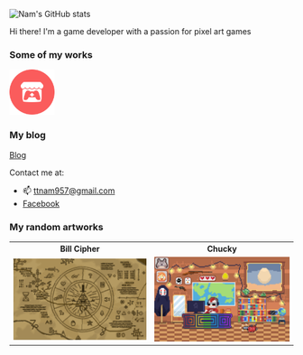 ![Nam's GitHub stats](https://github-readme-stats.vercel.app/api?username=NamPhuThuy)

Hi there! I'm a game developer with a passion for pixel art games

### Some of my works
<a href="https://kryple.itch.io/">
  <img src="images/Itch_logo.png" alt="Image description" width="80">
</a>  

### My blog
<a href = "https://namphuthuy.github.io/TNam-blog/"> Blog </a>

Contact me at:
- 📫 ttnam957@gmail.com
- [Facebook](https://www.facebook.com/profile.php?id=61554875248180)

### My random artworks
<!-- ![](images/Bill_Cipher.png) -->



<table>
        <tr>
            <th>Bill Cipher</th>
            <th>Chucky</th>
        </tr>
        <tr>
            <td><img src="images/Bill_Cipher.png" alt="Image description" width="500px"></td>
            <td><img src="images/Workspace.png" alt="Image description" width="500px"></td>
        </tr>
    </table>